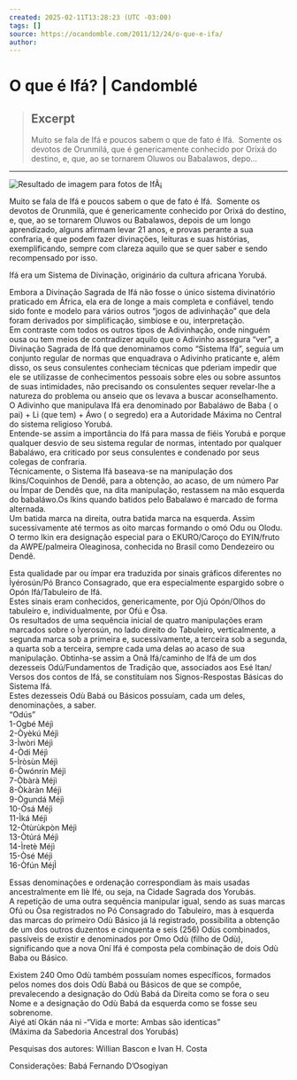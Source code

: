 ```yaml
---
created: 2025-02-11T13:28:23 (UTC -03:00)
tags: []
source: https://ocandomble.com/2011/12/24/o-que-e-ifa/
author: 
---
```


# O que é Ifá? | Candomblé

> ## Excerpt
> Muito se fala de Ifá e poucos sabem o que de fato é Ifá.  Somente os devotos de Orunmilá, que é genericamente conhecido por Orixá do destino, e, que, ao se tornarem Oluwos ou Babalawos, depo…

---
![Resultado de imagem para fotos de IfÃ¡](https://i0.wp.com/ooduarere.com/wp-content/uploads/2015/12/OPON-ifa-346x330.jpg)

Muito se fala de Ifá e poucos sabem o que de fato é Ifá.  Somente os devotos de Orunmilá, que é genericamente conhecido por Orixá do destino, e, que, ao se tornarem Oluwos ou Babalawos, depois de um longo aprendizado, alguns afirmam levar 21 anos, e provas perante a sua confraria, é que podem fazer divinações, leituras e suas histórias, exemplificando, sempre com clareza aquilo que se quer saber e sendo recompensado por isso.

Ifá era um Sistema de Divinação, originário da cultura africana Yorubá.

Embora a Divinação Sagrada de Ifá não fosse o único sistema divinatório praticado em África, ela era de longe a mais completa e confiável, tendo sido fonte e modelo para vários outros “jogos de adivinhação” que dela foram derivados por simplificação, simbiose e ou, interpretação.  
Em contraste com todos os outros tipos de Adivinhação, onde ninguém ousa ou tem meios de contradizer aquilo que o Adivinho assegura “ver”, a Divinação Sagrada de Ifá que denominamos como “Sistema Ifá”, seguia um conjunto regular de normas que enquadrava o Adivinho praticante e, além disso, os seus consulentes conheciam técnicas que pderiam impedir que ele se utilizasse de conhecimentos pessoais sobre eles ou sobre assuntos de suas intimidades, não precisando os consulentes sequer revelar-lhe a natureza do problema ou anseio que os levava a buscar aconselhamento.  
O Adivinho que manipulava Ifá era denominado por Babaláwo de Baba ( o pai) + Li (que tem) + Áwo ( o segredo) era a Autoridade Máxima no Central do sistema religioso Yorubá.  
Entende-se assim a importância do Ifá para massa de fiéis Yorubá e porque qualquer desvio de seu sistema regular de normas, intentado por qualquer Babaláwo, era criticado por seus consulentes e condenado por seus colegas de confraria.  
Técnicamente, o Sistema Ifá baseava-se na manipulação dos Ikins/Coquinhos de Dendê, para a obtenção, ao acaso, de um número Par ou Ímpar de Dendês que, na dita manipulação, restassem na mão esquerda do babaláwo.Os Ikins quando batidos pelo Babalawo é marcado de forma alternada.  
Um batida marca na direita, outra batida marca na esquerda. Assim sucessivamente até termos as oito marcas formando o omó Odu ou Olodu. O termo Ikin era designação especial para o EKURO/Caroço do EYIN/fruto da AWPE/palmeira Oleaginosa, conhecida no Brasil como Dendezeiro ou Dendê.

Esta qualidade par ou ímpar era traduzida por sinais gráficos diferentes no Ìyérosún/Pó Branco Consagrado, que era especialmente espargido sobre o Opón Ifá/Tabuleiro de Ifá.  
Estes sinais eram conhecidos, genericamente, por Ojú Opón/Olhos do tabuleiro e, individualmente, por Ofú e Òsa.  
Os resultados de uma sequência inicial de quatro manipulações eram marcados sobre o Ìyerosún, no lado direito do Tabuleiro, verticalmente, a segunda marca sob a primeira e, sucessivamente, a terceira sob a segunda, a quarta sob a terceira, sempre cada uma delas ao acaso de sua manipulação. Obtinha-se assim a Onã Ifá/caminho de Ifá de um dos dezesseis Odú/Fundamentos de Tradição que, associados aos Esé Itan/ Versos dos contos de Ifá, se constituíam nos Signos-Respostas Básicas do Sistema Ifá.  
Estes dezesseis Odù Babá ou Básicos possuíam, cada um deles, denominações, a saber.  
“Odús”  
1-Ogbé Méjì  
2-Òyèkú Méjì  
3-Ìwòri Méjì  
4-Òdi Méjì  
5-Ìròsùn Méjì  
6-Òwónrín Méjì  
7-Òbàrà Méjì  
8-Òkàràn Méjì  
9-Ògundá Méjì  
10-Òsá Méjì  
11-Ìká Méjì  
12-Òtùrùkpòn Méjì  
13-Òtúrá Méjì  
14-Ìretè Méjì  
15-Òsé Méjì  
16-Òfún MéjÌ

Essas denominações e ordenação correspondiam às mais usadas ancestralmente em Ilè Ifé, ou seja, na Cidade Sagrada dos Yorubás.  
A repetição de uma outra sequência manipular igual, sendo as suas marcas Ofú ou Òsa registrados no Pó Consagrado do Tabuleiro, mas à esquerda das marcas do primeiro Odù Básico já lá registrado, possibilita a obtenção de um dos outros duzentos e cinquenta e seis (256) Odùs combinados, passíveis de existir e denominados por Omo Odù (filho de Odù), significando que a nova Oní Ifá é composta pela combinação de dois Odù Baba ou Básico.

Existem 240 Omo Odù também possuíam nomes específicos, formados pelos nomes dos dois Odù Babá ou Básicos de que se compôe, prevalecendo a designação do Odù Babá da Direita como se fora o seu Nome e a designação do Odù Babá da esquerda como se fosse seu sobrenome.  
Aiyé atí Okán náa ni -“Vida e morte: Ambas são identicas”  
(Máxima da Sabedoria Ancestral dos Yorubás)

Pesquisas dos autores: Willian Bascon e Ivan H. Costa

Considerações: Babá Fernando D’Osogiyan
